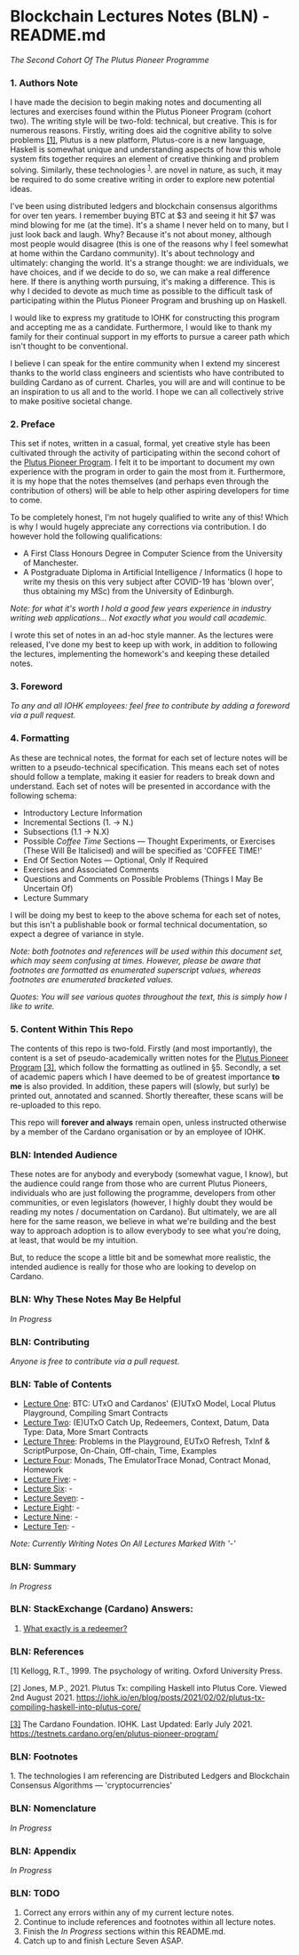 # Blockchain Lectures Notes (BLN) - README.md

*The Second Cohort Of The Plutus Pioneer Programme*

### 1. Authors Note

I have made the decision to begin making notes and documenting all lectures and exercises found within the Plutus Pioneer Program (cohort two). The writing style will be two-fold: technical, but creative. This is for numerous reasons. Firstly, writing does aid the cognitive ability to solve problems [[1]](#1), Plutus is a new platform, Plutus-core is a new language, Haskell is somewhat unique and understanding aspects of how this whole system fits together requires an element of creative thinking and problem solving. Similarly, these technologies <sup>[1](#fn1)</sup>. are novel in nature, as such, it may be required to do some creative writing in order to explore new potential ideas.

I've been using distributed ledgers and blockchain consensus algorithms for over ten years. I remember buying BTC at \$3 and seeing it hit \$7 was mind blowing for me (at the time). It's a shame I never held on to many, but I just look back and laugh. Why? Because it's not about money, although most people would disagree (this is one of the reasons why I feel somewhat at home within the Cardano community). It's about technology and ultimately: changing the world. It's a strange thought: we are individuals, we have choices, and if we decide to do so, we can make a real difference here. If there is anything worth pursuing, it's making a difference. This is why I decided to devote as much time as possible to the difficult task of participating within the Plutus Pioneer Program and brushing up on Haskell.

I would like to express my gratitude to IOHK for constructing this program and accepting me as a candidate. Furthermore, I would like to thank my family for their continual support in my efforts to pursue a career path which isn't thought to be conventional.

I believe I can speak for the entire community when I extend my sincerest thanks to the world class engineers and scientists who have contributed to building Cardano as of current. Charles, you will are and will continue to be an inspiration to us all and to the world. I hope we can all collectively strive to make positive societal change.

### 2. Preface

This set if notes, written in a casual, formal, yet creative style has been cultivated through the activity of participating within the second cohort of the [Plutus Pioneer Program](https://testnets.cardano.org/en/plutus-pioneer-program/). I felt it to be important to document my own experience with the program in order to gain the most from it. Furthermore, it is my hope that the notes themselves (and perhaps even through the contribution of others) will be able to help other aspiring developers for time to come.

To be completely honest, I'm not hugely qualified to write any of this! Which is why I would hugely appreciate any corrections via contribution. I do however hold the following qualifications:

* A First Class Honours Degree in Computer Science from the University of Manchester.
* A Postgraduate Diploma in Artificial Intelligence / Informatics (I hope to write my thesis on this very subject after COVID-19 has 'blown over', thus obtaining my MSc) from the University of Edinburgh.

*Note: for what it's worth I hold a good few years experience in industry writing web applications... Not exactly what you would call academic.*

I wrote this set of notes in an ad-hoc style manner. As the lectures were released, I've done my best to keep up with work, in addition to following the lectures, implementing the homework's and keeping these detailed notes.

### 3. Foreword

*To any and all IOHK employees: feel free to contribute by adding a foreword via a pull request.*

### 4. Formatting

As these are technical notes, the format for each set of lecture notes will be written to a pseudo-technical specification. This means each set of notes should follow a template, making it easier for readers to break down and understand. Each set of notes will be presented in accordance with the following schema:

* Introductory Lecture Information
* Incremental Sections (1. → N.)
* Subsections (1.1 → N.X)
* Possible *Coffee Time* Sections — Thought Experiments, or Exercises (These Will Be Italicised) and will be specified as 'COFFEE TIME!'
* End Of Section Notes — Optional, Only If Required
* Exercises and Associated Comments
* Questions and Comments on Possible Problems (Things I May Be Uncertain Of)
* Lecture Summary

I will be doing my best to keep to the above schema for each set of notes, but this isn't a publishable book or formal technical documentation, so expect a degree of variance in style.

*Note: both footnotes and references will be used within this document set, which may seem confusing at times. However, please be aware that footnotes are formatted as enumerated superscript values, whereas footnotes are enumerated bracketed values.*

*Quotes: You will see various quotes throughout the text, this is simply how I like to write.*

### 5. Content Within This Repo

The contents of this repo is two-fold. Firstly (and most importantly), the content is a set of pseudo-academically written notes for the [Plutus Pioneer Program](https://testnets.cardano.org/en/plutus-pioneer-program/) [[3]](#3), which follow the formatting as outlined in §5. Secondly, a set of academic papers which I have deemed to be of greatest importance **to me** is also provided. In addition, these papers will (slowly, but surly) be printed out, annotated and scanned. Shortly thereafter, these scans will be re-uploaded to this repo.

This repo will **forever and always** remain open, unless instructed otherwise by a member of the Cardano organisation or by an employee of IOHK.

### BLN: Intended Audience

These notes are for anybody and everybody (somewhat vague, I know), but the audience could range from those who are current Plutus Pioneers, individuals who are just following the programme, developers from other communities, or even legislators (however, I highly doubt they would be reading my notes / documentation on Cardano). But ultimately, we are all here for the same reason, we believe in what we're building and the best way to approach adoption is to allow everybody to see what you're doing, at least, that would be my intuition.

But, to reduce the scope a little bit and be somewhat more realistic, the intended audience is really for those who are looking to develop on Cardano.

### BLN: Why These Notes May Be Helpful

*In Progress*

### BLN: Contributing

*Anyone is free to contribute via a pull request.*

### BLN: Table of Contents

 - [Lecture One](1-Lecture-One.md): BTC: UTxO and Cardanos' (E)UTxO Model, Local Plutus Playground, Compiling Smart Contracts
 - [Lecture Two](2-Lecture-Two.md): (E)UTxO Catch Up, Redeemers, Context, Datum, Data Type: Data, More Smart Contracts
 - [Lecture Three](3-Lecture-Three.md): Problems in the Playground, EUTxO Refresh, TxInf & ScriptPurpose, On-Chain, Off-chain, Time, Examples
 - [Lecture Four](4-Lecture-Four.md): Monads, The EmulatorTrace Monad, Contract Monad, Homework
 - [Lecture Five](): -
 - [Lecture Six](): -
 - [Lecture Seven](): -
 - [Lecture Eight](): -
 - [Lecture Nine](): -
 - [Lecture Ten](): -

*Note: Currently Writing Notes On All Lectures Marked With '-'*

### BLN: Summary

*In Progress*

### BLN: StackExchange (Cardano) Answers:

1. [What exactly is a redeemer?](https://cardano.stackexchange.com/questions/471/what-exactly-is-a-redeemer/2208#2208)

### BLN: References

<a id="1">[1]</a>
Kellogg, R.T., 1999.
The psychology of writing.
Oxford University Press.

<a id="2">[2]</a>
Jones, M.P., 2021.
Plutus Tx: compiling Haskell into Plutus Core. Viewed 2nd August 2021.
<https://iohk.io/en/blog/posts/2021/02/02/plutus-tx-compiling-haskell-into-plutus-core/>

<a href="#3" id="3">[3]</a> 
The Cardano Foundation. 
IOHK. 
Last Updated: Early July 2021. 
<https://testnets.cardano.org/en/plutus-pioneer-program/>


### BLN: Footnotes

<a id="fn1">1.</a> The technologies I am referencing are Distributed Ledgers and Blockchain Consensus Algorithms — 'cryptocurrencies'

### BLN: Nomenclature

*In Progress*

### BLN: Appendix

*In Progress*

### BLN: TODO

1. Correct any errors within any of my current lecture notes.
2. Continue to include references and footnotes within all lecture notes.
3. Finish the *In Progress* sections within this README.md.
4. Catch up to and finish Lecture Seven ASAP.
